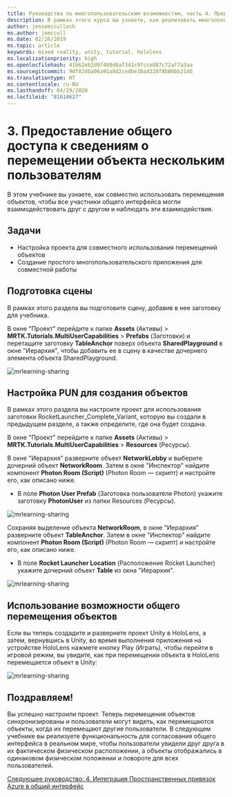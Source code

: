 ```yaml
---
title: Руководства по многопользовательским возможностям, часть 4. Предоставление общего доступа к сведениям о перемещении объекта нескольким пользователям
description: В рамках этого курса вы узнаете, как реализовать многопользовательские возможности в приложении HoloLens 2.
author: jessemcculloch
ms.author: jemccull
ms.date: 02/26/2019
ms.topic: article
keywords: mixed reality, unity, tutorial, hololens
ms.localizationpriority: high
ms.openlocfilehash: 41b62eb2d9f400d0af341c9fcce887c72af7a3aa
ms.sourcegitcommit: 9df82dba06a91a8d2cedbe38a4328f8b86bb2146
ms.translationtype: HT
ms.contentlocale: ru-RU
ms.lasthandoff: 04/29/2020
ms.locfileid: "81610627"
---
```

# <a name="3-sharing-object-movements-with-multiple-users"></a>3. Предоставление общего доступа к сведениям о перемещении объекта нескольким пользователям

В этом учебнике вы узнаете, как совместно использовать перемещения объектов, чтобы все участники общего интерфейса могли взаимодействовать друг с другом и наблюдать эти взаимодействия.

## <a name="objectives"></a>Задачи

* Настройка проекта для совместного использования перемещений объектов
* Создание простого многопользовательского приложения для совместной работы

## <a name="preparing-the-scene"></a>Подготовка сцены

В рамках этого раздела вы подготовите сцену, добавив в нее заготовку для учебника.

В окне "Проект" перейдите к папке **Assets** (Активы) > **MRTK.Tutorials.MultiUserCapabilities** > **Prefabs** (Заготовки) и перетащите заготовку **TableAnchor** поверх объекта **SharedPlayground** в окне "Иерархия", чтобы добавить ее в сцену в качестве дочернего элемента объекта SharedPlayground.

![mrlearning-sharing](images/mrlearning-sharing/tutorial3-section1-step1-1.png)

## <a name="configuring-pun-to-instantiate-the-objects"></a>Настройка PUN для создания объектов

В рамках этого раздела вы настроите проект для использования заготовки RocketLauncher_Complete_Variant, которую вы создали в предыдущем разделе, а также определите, где она будет создана.

В окне "Проект" перейдите к папке **Assets** (Активы) > **MRTK.Tutorials.MultiUserCapabilities** > **Resources** (Ресурсы).

В окне "Иерархия" разверните объект **NetworkLobby** и выберите дочерний объект **NetworkRoom**. Затем в окне "Инспектор" найдите компонент **Photon Room (Script)** (Photon Room — скрипт) и настройте его, как описано ниже.

* В поле **Photon User Prefab** (Заготовка пользователя Photon) укажите заготовку **PhotonUser** из папки Resources (Ресурсы).

![mrlearning-sharing](images/mrlearning-sharing/tutorial3-section2-step1-1.png)

Сохраняя выделение объекта **NetworkRoom**, в окне "Иерархия" разверните объект **TableAnchor**. Затем в окне "Инспектор" найдите компонент **Photon Room (Script)** (Photon Room — скрипт) и настройте его, как описано ниже.

* В поле **Rocket Launcher Location** (Расположение Rocket Launcher) укажите дочерний объект **Table** из окна "Иерархия".

![mrlearning-sharing](images/mrlearning-sharing/tutorial3-section2-step1-2.png)

## <a name="trying-the-experience-with-shared-object-movement"></a>Использование возможности общего перемещения объектов

Если вы теперь создадите и развернете проект Unity в HoloLens, а затем, вернувшись в Unity, во время выполнения приложения на устройстве HoloLens нажмете кнопку Play (Играть), чтобы перейти в игровой режим, вы увидите, как при перемещении объекта в HoloLens перемещается объект в Unity:

![mrlearning-sharing](images/mrlearning-sharing/tutorial3-section3-step1-1.gif)

## <a name="congratulations"></a>Поздравляем!

Вы успешно настроили проект. Теперь перемещения объектов синхронизированы и пользователи могут видеть, как перемещаются объекты, когда их перемещают другие пользователи. В следующем учебнике вы реализуете функциональность для согласования общего интерфейса в реальном мире, чтобы пользователи увидели друг друга в их фактическом физическом расположении, а объекты отображались в одинаковом физическом положении и повороте для всех пользователей.

[Следующее руководство: 4. Интеграция Пространственных привязок Azure в общий интерфейс](mrlearning-sharing(photon)-ch4.md)
